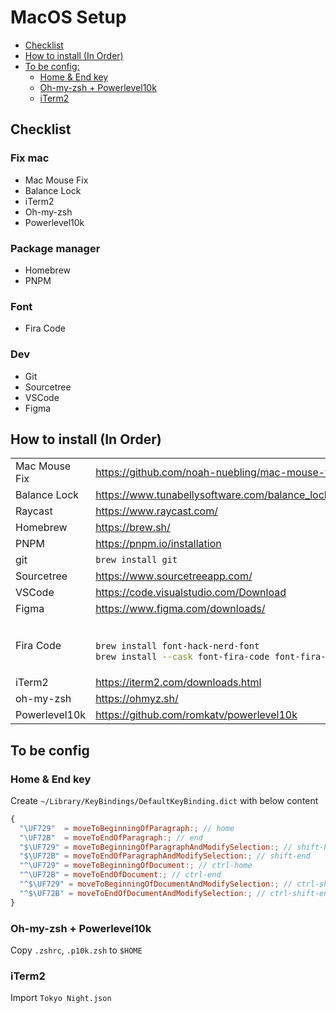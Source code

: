 # MacOS Setup

- [Checklist](#checklist)
- [How to install (In Order)](#how-to-install-in-order)
- [To be config:](#to-be-config)
  - [Home \& End key](#home--end-key)
  - [Oh-my-zsh + Powerlevel10k](#oh-my-zsh--powerlevel10k)
  - [iTerm2](#iterm2)


## Checklist

### Fix mac
- Mac Mouse Fix
- Balance Lock
- iTerm2
- Oh-my-zsh  
- Powerlevel10k

### Package manager
- Homebrew
- PNPM

### Font
- Fira Code

### Dev
- Git
- Sourcetree
- VSCode
- Figma

## How to install (In Order)

<table>

<tr>
<td>Mac Mouse Fix</td>
<td><a href="https://github.com/noah-nuebling/mac-mouse-fix/tags">https://github.com/noah-nuebling/mac-mouse-fix/tags</a></td>
</tr>

<tr>
<td>Balance Lock</td>
<td><a href="https://www.tunabellysoftware.com/balance_lock/">https://www.tunabellysoftware.com/balance_lock/</a></td>
</tr>

<tr>
<td>Raycast</td>
<td><a href="https://www.raycast.com/">https://www.raycast.com/</a></td>
</tr>

<tr>
<td>Homebrew</td>
<td><a href="https://brew.sh/">https://brew.sh/</a></td>
</tr>

<tr>
<td>PNPM</td>
<td><a href="https://pnpm.io/installation">https://pnpm.io/installation</a></td>
</tr>

<tr>
<td>git</td>
<td><code>brew install git</code></td>
</tr>

<tr>
<td>Sourcetree</td>
<td><a href="https://www.sourcetreeapp.com/">https://www.sourcetreeapp.com/</a></td>
</tr>

<tr>
<td>VSCode</td>
<td><a href="https://code.visualstudio.com/Download">https://code.visualstudio.com/Download</a></td>
</tr>

<tr>
<td>Figma</td>
<td><a href="https://www.figma.com/downloads/">https://www.figma.com/downloads/</a></td>
</tr>

<tr>
<td>Fira Code</td>
<td><br>

```sh
brew install font-hack-nerd-font
brew install --cask font-fira-code font-fira-code-nerd-font
```

</td>
</tr>

<tr>
<td>iTerm2</td>
<td><a href="https://iterm2.com/downloads.html">https://iterm2.com/downloads.html</a></td>
</tr>

<tr>
<td>oh-my-zsh</td>
<td><a href="https://ohmyz.sh/">https://ohmyz.sh/</a></td>
</tr>

<tr>
<td>Powerlevel10k</td>
<td><a href="https://github.com/romkatv/powerlevel10k">https://github.com/romkatv/powerlevel10k</a></td>
</tr>

</table>

## To be config

### Home & End key

Create `~/Library/KeyBindings/DefaultKeyBinding.dict` with below content

```js
{
  "\UF729"  = moveToBeginningOfParagraph:; // home
  "\UF72B"  = moveToEndOfParagraph:; // end
  "$\UF729" = moveToBeginningOfParagraphAndModifySelection:; // shift-home
  "$\UF72B" = moveToEndOfParagraphAndModifySelection:; // shift-end
  "^\UF729" = moveToBeginningOfDocument:; // ctrl-home
  "^\UF72B" = moveToEndOfDocument:; // ctrl-end
  "^$\UF729" = moveToBeginningOfDocumentAndModifySelection:; // ctrl-shift-home
  "^$\UF72B" = moveToEndOfDocumentAndModifySelection:; // ctrl-shift-end
}
```

### Oh-my-zsh + Powerlevel10k
Copy `.zshrc`, `.p10k.zsh` to `$HOME`

### iTerm2
Import `Tokyo Night.json`
